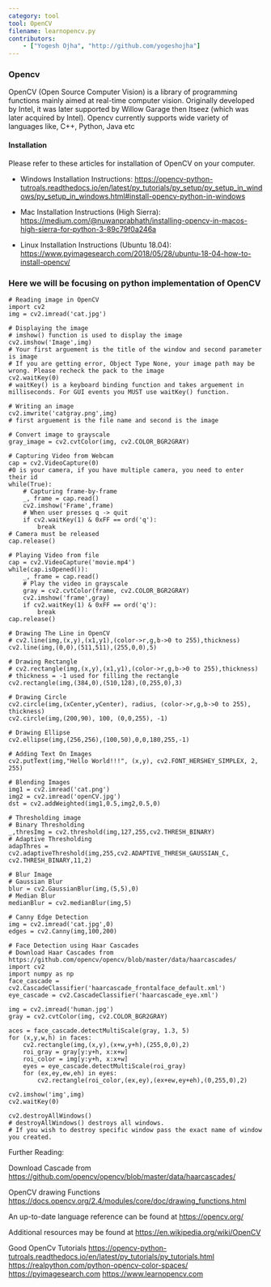 ```yaml
---
category: tool
tool: OpenCV
filename: learnopencv.py
contributors:
    - ["Yogesh Ojha", "http://github.com/yogeshojha"]
---
```

### Opencv

OpenCV (Open Source Computer Vision) is a library of programming functions mainly aimed at real-time computer vision. 
Originally developed by Intel, it was later supported by Willow Garage then Itseez (which was later acquired by Intel). 
Opencv currently supports wide variety of languages like, C++, Python, Java etc

#### Installation
Please refer to these articles for installation of OpenCV on your computer.
* Windows Installation Instructions: 
<https://opencv-python-tutroals.readthedocs.io/en/latest/py_tutorials/py_setup/py_setup_in_windows/py_setup_in_windows.html#install-opencv-python-in-windows>

* Mac Installation Instructions (High Sierra):
https://medium.com/@nuwanprabhath/installing-opencv-in-macos-high-sierra-for-python-3-89c79f0a246a

* Linux Installation Instructions (Ubuntu 18.04):
<https://www.pyimagesearch.com/2018/05/28/ubuntu-18-04-how-to-install-opencv/>

### Here we will be focusing on python implementation of OpenCV

```
# Reading image in OpenCV
import cv2
img = cv2.imread('cat.jpg')

# Displaying the image
# imshow() function is used to display the image
cv2.imshow('Image',img)
# Your first arguement is the title of the window and second parameter is image
# If you are getting error, Object Type None, your image path may be wrong. Please recheck the pack to the image
cv2.waitKey(0)
# waitKey() is a keyboard binding function and takes arguement in milliseconds. For GUI events you MUST use waitKey() function.

# Writing an image
cv2.imwrite('catgray.png',img)
# first arguement is the file name and second is the image

# Convert image to grayscale
gray_image = cv2.cvtColor(img, cv2.COLOR_BGR2GRAY)

# Capturing Video from Webcam
cap = cv2.VideoCapture(0)
#0 is your camera, if you have multiple camera, you need to enter their id
while(True):
    # Capturing frame-by-frame
    _, frame = cap.read()
    cv2.imshow('Frame',frame)
    # When user presses q -> quit
    if cv2.waitKey(1) & 0xFF == ord('q'):
        break
# Camera must be released
cap.release()

# Playing Video from file
cap = cv2.VideoCapture('movie.mp4')
while(cap.isOpened()):
    _, frame = cap.read()
    # Play the video in grayscale
    gray = cv2.cvtColor(frame, cv2.COLOR_BGR2GRAY)
    cv2.imshow('frame',gray)
    if cv2.waitKey(1) & 0xFF == ord('q'):
        break
cap.release()

# Drawing The Line in OpenCV
# cv2.line(img,(x,y),(x1,y1),(color->r,g,b->0 to 255),thickness)
cv2.line(img,(0,0),(511,511),(255,0,0),5)

# Drawing Rectangle
# cv2.rectangle(img,(x,y),(x1,y1),(color->r,g,b->0 to 255),thickness)
# thickness = -1 used for filling the rectangle
cv2.rectangle(img,(384,0),(510,128),(0,255,0),3)

# Drawing Circle
cv2.circle(img,(xCenter,yCenter), radius, (color->r,g,b->0 to 255), thickness)
cv2.circle(img,(200,90), 100, (0,0,255), -1)

# Drawing Ellipse
cv2.ellipse(img,(256,256),(100,50),0,0,180,255,-1)

# Adding Text On Images
cv2.putText(img,"Hello World!!!", (x,y), cv2.FONT_HERSHEY_SIMPLEX, 2, 255)

# Blending Images
img1 = cv2.imread('cat.png')
img2 = cv2.imread('openCV.jpg')
dst = cv2.addWeighted(img1,0.5,img2,0.5,0)

# Thresholding image
# Binary Thresholding
_,thresImg = cv2.threshold(img,127,255,cv2.THRESH_BINARY)
# Adaptive Thresholding
adapThres = cv2.adaptiveThreshold(img,255,cv2.ADAPTIVE_THRESH_GAUSSIAN_C, cv2.THRESH_BINARY,11,2)

# Blur Image
# Gaussian Blur
blur = cv2.GaussianBlur(img,(5,5),0)
# Median Blur
medianBlur = cv2.medianBlur(img,5)

# Canny Edge Detection
img = cv2.imread('cat.jpg',0)
edges = cv2.Canny(img,100,200)

# Face Detection using Haar Cascades
# Download Haar Cascades from https://github.com/opencv/opencv/blob/master/data/haarcascades/
import cv2
import numpy as np
face_cascade = cv2.CascadeClassifier('haarcascade_frontalface_default.xml')
eye_cascade = cv2.CascadeClassifier('haarcascade_eye.xml')

img = cv2.imread('human.jpg')
gray = cv2.cvtColor(img, cv2.COLOR_BGR2GRAY)

aces = face_cascade.detectMultiScale(gray, 1.3, 5)
for (x,y,w,h) in faces:
    cv2.rectangle(img,(x,y),(x+w,y+h),(255,0,0),2)
    roi_gray = gray[y:y+h, x:x+w]
    roi_color = img[y:y+h, x:x+w]
    eyes = eye_cascade.detectMultiScale(roi_gray)
    for (ex,ey,ew,eh) in eyes:
        cv2.rectangle(roi_color,(ex,ey),(ex+ew,ey+eh),(0,255,0),2)

cv2.imshow('img',img)
cv2.waitKey(0)

cv2.destroyAllWindows()
# destroyAllWindows() destroys all windows. 
# If you wish to destroy specific window pass the exact name of window you created.
```

Further Reading:

Download Cascade from
<https://github.com/opencv/opencv/blob/master/data/haarcascades/>

OpenCV drawing Functions
<https://docs.opencv.org/2.4/modules/core/doc/drawing_functions.html>

An up-to-date language reference can be found at
<https://opencv.org/>

Additional resources may be found at 
<https://en.wikipedia.org/wiki/OpenCV>

Good OpenCv Tutorials
<https://opencv-python-tutroals.readthedocs.io/en/latest/py_tutorials/py_tutorials.html>
<https://realpython.com/python-opencv-color-spaces/>
<https://pyimagesearch.com>
<https://www.learnopencv.com>
